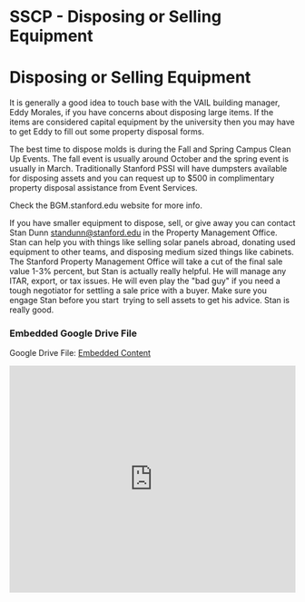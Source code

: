 # SSCP - Disposing or Selling Equipment

# Disposing or Selling Equipment

It is generally a good idea to touch base with the VAIL building manager, Eddy Morales, if you have concerns about disposing large items. If the items are considered capital equipment by the university then you may have to get Eddy to fill out some property disposal forms. 

The best time to dispose molds is during the Fall and Spring Campus Clean Up Events. The fall event is usually around October and the spring event is usually in March. Traditionally Stanford PSSI will have dumpsters available for disposing assets and you can request up to $500 in complimentary property disposal assistance from Event Services.

Check the BGM.stanford.edu website for more info.

If you have smaller equipment to dispose, sell, or give away you can contact Stan Dunn standunn@stanford.edu in the Property Management Office. Stan can help you with things like selling solar panels abroad, donating used equipment to other teams, and disposing medium sized things like cabinets. The Stanford Property Management Office will take a cut of the final sale value 1-3% percent, but Stan is actually really helpful. He will manage any ITAR, export, or tax issues. He will even play the "bad guy" if you need a tough negotiator for settling a sale price with a buyer. Make sure you engage Stan before you start  trying to sell assets to get his advice. Stan is really good.

[](https://drive.google.com/folderview?id=1JYthtzNyaTHNx-B8NI_IzHaRXlV2U9h7)

### Embedded Google Drive File

Google Drive File: [Embedded Content](https://drive.google.com/embeddedfolderview?id=1JYthtzNyaTHNx-B8NI_IzHaRXlV2U9h7#list)

<iframe width="100%" height="400" src="https://drive.google.com/embeddedfolderview?id=1JYthtzNyaTHNx-B8NI_IzHaRXlV2U9h7#list" frameborder="0"></iframe>

